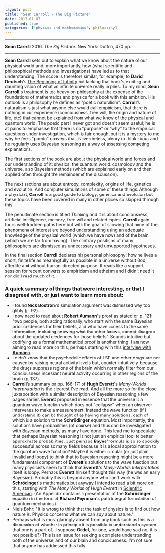 ```yaml
---
layout: post
title: "Sean Carroll - The Big Picture"
date: 2017-01-07
published: true
categories: ['physics and mathematics', philosophy]
---
```



***
<b>Sean Carroll</b> 2016. _The Big Picture_. New York: Dutton, 470 pp.

***

**Sean Carroll** sets out to explain what we know about the nature of our physical world and, more importantly, how (what scientific and philosophical methods and investigations) have led us to that understanding.  The scope is therefore similar, for example, to **David Deutsch**'s [The Beginning of Infinity](http://timeteam.github.io/physics%20and%20mathematics/philosophy/2014/12/12/The-Beginning-of-Infinity.html) but lacking that book's exciting and daunting vision of what an infinite universe really implies.  To my mind, **Sean Carroll**'s treatment is too heavy on philosophy at the expense of the foundations of mathematics and physics for a book with this ambition. His outlook is a philosophy he defines as "poetic naturalism".  **Carroll**'s naturalism is just what anyone else would call empiricism, that there is nothing in our experience (conciousness, free will, the origin and nature of life, etc) that cannot be explained from what we know of the physical and quantum world.  The poetic part I never got and doesn't seem useful; he is at pains to emphasise that there is no "purpose" or "why" to the empirical questions under investigation, which is fair enough, but it is a mystery to me why he feels "poetic" conveys that. Nevertheless, plenty to think about and he regularly uses Bayesian reasoning as a way of assessing competing explanations.  

The first sections of the book are about the physical world and forces and our understanding of it: physics, the quantum world, cosmology and the universe, also Bayesian methods (which are explained early on and then applied often throught the remainder of the discussion).

The next sections are about entropy, complexity, origins of life, genetics and evolution.  And computer simulations of some of these things.  Although a physicist, **Carroll** is a good guide to biology, genetics and evolution but these topics have been covered in many in other places so skipped through this.

The penultimate section is titled _Thinking_ and it is about conciousness, artificial intelligence, memory, free will and related topics.  **Carroll** again tours well-trodden paths here but with the goal of showing that none of the phenomena of interest are beyond understanding using an adequate knowledge of the physical world (which we have now) and of the brain (which we are far from having).  The contrary positions of many philosophers are dismissed as unnecessary and unsupported hypotheses.

In the final section  **Carroll** declares his personal philosophy: how he lives a short, finite life as meaningfully as possible in a universe without God, afterlife and without human-directed purpose.  It reads like a support session for recent converts to empiricism and atheism and I didn't need it nor did I read much of it.

### A quick summary of things that were interesting, or that I disagreed with, or just want to learn more about:

  * I found **Nick Bostrom**'s simulation argument was dismissed way too glibly (p. 92).  
  * I now need to read about **Robert Aumann**'s proof as stated on p. 121: "two people, both acting rationally, who start with the same Bayesian prior credences for their beliefs, and who have access to the same information, including knowing what the other knows, cannot disagree about the updated credences for those beliefs".  Sounds intuitive but codifying as a formal mathematical proof is another thing.  I am now aiming to read more on this, perhaps starting with this [interview with **Aumann**](http://www.ma.huji.ac.il/hart/papers/md-publ-aumann.pdf).
  * I didn't know that the psychedelic effects of LSD and other drugs are not caused by raising neural activity levels but, counter-intuitively, because the drugs suppress regions of the brain which normally filter from our conciousness incessant neural activity occurring in other regions of the brain (p. 137).
  *  **Carroll**'s summary on pp. 166-171 of **Hugh Everett**'s _Many-Worlds Interpretation_ is the clearest I've read.  And all the more so for the close juxtaposition with a similar description of Bayesian reasoning a few pages earlier.  **Everett** proposed in essence that the universe is a quantum wave function which does not "collapse" when an observer intervenes to make a measurement.  Instead the wave function (if I understand it) can be thought of as having many solutions, each of which is a solution to the **Schrödinger** equation.  Most importantly, the solutions have probabilities (of course) and thus can be investigated with Bayesian methods, as many have done.  This lead me to speculate that perhaps Bayesian reasoning is not just an empirical tool to better approximate probabilities.  Just perhaps **Bayes**' formula is so so spookily successful across so many fields because it is a local approximation to the quantum wave function?  Maybe it is either circular (or just plain invalid and loopy) to think that to Bayesian reasoning might be a more fundamental component of **Everett**'s solutions to the wave function but many physicists seem to think that **Everett**'s  _Many-Worlds Interpretation_ itself is loopy.  Perhaps **Everett** himself thought this way (he was an early Bayesian).  Probably this is beyond anyone who can't work with **Schrödinger**'s mathematics but anyway I intend to read a bit more on this, starting with _The Many Worlds of Hugh Everett_ in [Scientific American](https://www.scientificamerican.com/article/hugh-everett-biography/).  (An Appendix contains a presentation of the **Schrödinger** equation in the form of **Richard Feynman**'s path integral formulation of quantum mechanics.)
 * Niels Bohr: "It is wrong to think that the task of physics is to find out how nature _is_.  Physics concerns what we can _say_ about nature."
 * Perhaps what is most glaringly absent from any book such as this is a discussion of whether in principle it is possible to understand a system that one is a part of.  (I suppose **Gödel**,  for one, would have said no, it is not possible?)  This is an issue for seeking a complete understanding both of the universe, and of our brain and conciousness. I'm not sure that anyone has addressed this fully.


